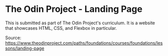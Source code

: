 # The Odin Project - Landing Page
This is submitted as part of The Odin Project's curriculum.
It is a website that showcases HTML, CSS, and Flexbox in particular.

Source: https://www.theodinproject.com/paths/foundations/courses/foundations/lessons/landing-page
